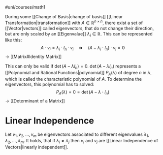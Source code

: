 #uni/courses/math1 

During some [[Change of Basis|change of basis]] [[Linear Transformation|transformation]] with $A \in \mathbb{R}^{n \times n}$, there exist a set of [[Vector|vectors]] called eigenvectors, that do not change their direction, but are only scaled by an [[Eigenvalue]] $\lambda_{i} \in \mathbb{R}$. This can be represented like this:
$$
A \cdot v_{i} = \lambda_{i} \cdot I_{n} \cdot v_{i} \quad \Rightarrow \quad (A - \lambda_{i} \cdot I_{n}) \cdot v_{i} = 0
$$
-> [[Matrix#Identity Matrix]]

This can only be valid if $\det(A - \lambda I_{n}) = 0$. $\det(A - \lambda I_{n})$ represents a [[Polynomial and Rational Functions|polynomial]] $P_{A}(\lambda)$ of degree $n$ in $\lambda$, which is called the characteristic polynomial of $A$.
To determine the eigenvectors, this polynomial has to solved:
$$
P_{A}(\lambda) = 0 = \det(A - \lambda \cdot I_{n})
$$
-> [[Determinant of a Matrix]]

# Linear Independence

Let $v_{1}, v_{2}, \dots, v_{m}$ be eigenvectors associated to different eigenvalues $\lambda_{1}, \lambda_{2}, \dots, \lambda_{m}$. It holds, that if $\lambda_{i} \neq \lambda_{j}$ then $v_{i}$ and $v_{j}$ are [[Linear Independence of Vectors|linearly independent]].